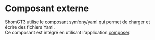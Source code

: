# Composant externe
ShomGT3 utilise le [composant symfony/yaml](https://symfony.com/doc/current/components/yaml.html)
qui permet de charger et écrire des fichiers Yaml.  
Ce composant est intégré en utilisant l'application [composer](https://getcomposer.org/).